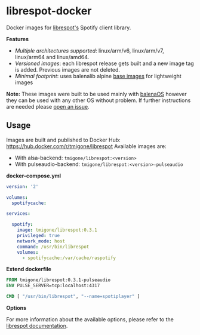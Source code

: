 # librespot-docker

Docker images for [librespot's](https://github.com/librespot-org/librespot) Spotify client library.

**Features**
- _Multiple architectures supported_: linux/arm/v6, linux/arm/v7, linux/arm64 and linux/amd64.
- _Versioned images_: each librespot release gets built and a new image tag is added. Previous images are not deleted.
- _Minimal footprint_: uses balenalib alpine [base images](https://www.balena.io/docs/reference/base-images/base-images/) for lightweight images


__Note:__ These images were built to be used mainly with [balenaOS](https://www.balena.io/os) however they can be used with any other OS without problem. If further instructions are needed please [open an issue](https://github.com/tmigone/librespot-docker/issues/new).

## Usage

Images are built and published to Docker Hub: https://hub.docker.com/r/tmigone/librespot
Available images are:
- With alsa-backend: `tmigone/librespot:<version>`
- With pulseaudio-backend: `tmigone/librespot:<version>-pulseaudio`

**docker-compose.yml**

```yaml
version: '2'

volumes:
  spotifycache:

services:

  spotify:
    image: tmigone/librespot:0.3.1
    privileged: true
    network_mode: host
    command: /usr/bin/librespot
    volumes:
      - spotifycache:/var/cache/raspotify
```

**Extend dockerfile**

```Dockerfile
FROM tmigone/librespot:0.3.1-pulseaudio
ENV PULSE_SERVER=tcp:localhost:4317

CMD [ "/usr/bin/librespot", "--name=spotiplayer" ]
```

**Options**

For more information about the available options, please refer to the [librespot documentation](https://github.com/librespot-org/librespot/wiki/Options).
